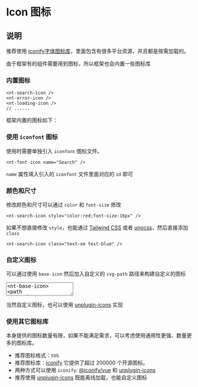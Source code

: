 # Icon 图标

## 说明

推荐使用 [iconify字体图标库](https://icon-sets.iconify.design/)，里面包含有很多平台资源，并且都是按需加载的。

由于框架有的组件需要用到图标，所以框架也会内置一些图标库

### 内置图标

```vue-html
<nt-search-icon />
<nt-error-icon />
<nt-loading-icon />
// ......
```

<script setup>
import IconList from '../../src/app_components/IconList.vue'
</script>

框架内置的图标如下：

<IconList />

### 使用 `iconfont` 图标

使用时需要单独引入 `iconfont` 图标文件。

```vue-html
<nt-font-icon name="Search" />
```

`name` 属性填入引入的 `iconfont` 文件里面对应的 `id` 即可

### 颜色和尺寸

修改颜色和尺寸可以通过 `color` 和 `font-size` 修改

```vue-html
<nt-search-icon style="color:red;font-size:16px" />
```

如果不想直接修改 `style`，也能通过 [Tailwind CSS](https://tailwindui.com/) 或者 [unocss](https://unocss.dev/)，然后直接添加 `class`

```vue-html
<nt-search-icon class="text-sm text-blue" />
```

### 自定义图标

可以通过使用 `base-icon` 然后加入自定义的 `svg-path` 路径来构建自定义的图标

<ClientOnly><CodePreview>
<textarea lang="vue-html">
<nt-base-icon>
<path
      d="M512 42.666667A464.64 464.64 0 0 0 42.666667 502.186667 460.373333 460.373333 0 0 0 363.52 938.666667c23.466667 4.266667 32-9.813333 32-22.186667v-78.08c-130.56 27.733333-158.293333-61.44-158.293333-61.44a122.026667 122.026667 0 0 0-52.053334-67.413333c-42.666667-28.16 3.413333-27.733333 3.413334-27.733334a98.56 98.56 0 0 1 71.68 47.36 101.12 101.12 0 0 0 136.533333 37.973334 99.413333 99.413333 0 0 1 29.866667-61.44c-104.106667-11.52-213.333333-50.773333-213.333334-226.986667a177.066667 177.066667 0 0 1 47.36-124.16 161.28 161.28 0 0 1 4.693334-121.173333s39.68-12.373333 128 46.933333a455.68 455.68 0 0 1 234.666666 0c89.6-59.306667 128-46.933333 128-46.933333a161.28 161.28 0 0 1 4.693334 121.173333A177.066667 177.066667 0 0 1 810.666667 477.866667c0 176.64-110.08 215.466667-213.333334 226.986666a106.666667 106.666667 0 0 1 32 85.333334v125.866666c0 14.933333 8.533333 26.88 32 22.186667A460.8 460.8 0 0 0 981.333333 502.186667 464.64 464.64 0 0 0 512 42.666667"
      fill="#231F20"
    ></path>
</nt-base-icon>
</textarea>
</CodePreview></ClientOnly>

当然自定义图标，也可以使用 [unplugin-icons](https://github.com/unplugin/unplugin-icons?tab=readme-ov-file#custom-icons) 实现

### 使用其它图标库

本身提供的图标数量有限，如果不能满足需求，可以考虑使用通用性更强、数量更多的图标库。

- 推荐图标格式：`SVG`
- 推荐图标库：[iconify](https://iconify.design/) 它提供了超过 200000 个开源图标。
- 两种方式可以使用 `iconify`: [@iconify/vue](https://www.npmjs.com/package/@iconify/vue) 和 [unplugin-icons](https://github.com/unplugin/unplugin-icons)
- 推荐使用 [unplugin-icons](https://github.com/unplugin/unplugin-icons) 既能离线加载，也能自定义图标
